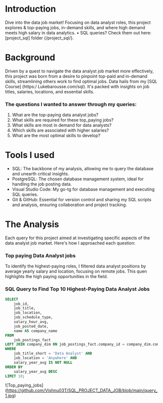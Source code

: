 # Introduction
Dive into the data job market! Focusing on data analyst roles, this project explores & top-paying jobs,
in-demand skills, and where high demand meets high salary in data analytics.
• SQL queries? Check them out here: [project_sql] folder {/project_sql/}.
# Background
Driven by a quest to navigate the data analyst job market more effectively, this project was born from a desire to pinpoint top-paid and in-demand skills, streamlining others work to find optimal jobs.
Data hails from my [SQL Course] (https:/ Lukebarousse.com/sql). It's packed with insights on job titles, salaries, locations, and essential skills.
### The questions I wanted to answer through my queries:
1. What are the top-paying data analyst jobs?
2. What skills are required for these top_paying jobs?
3. What skills are most in demand for data analysts?
4. Which skills are associated with higher salaries?
5. What are the most optimal skills to develop?
# Tools I used
- SQL: The backbone of my analysis, allowing me to query the database and unearth critical insights.
- PostgreSQL: The chosen database management system, ideal for handling the job posting data.
- Visual Studio Code: My go-tg for database management and executing SQL queries.
- Git & GitHub: Essential for version control and sharing my SQL scripts and analysis, ensuring collaboration and project tracking.
# The Analysis
Each query for this project aimed at investigating specific aspects of the data analyst job market.
Here's how I approached each question:
### Top paying Data Analyst jobs
To identify the highest-paying roles, I filtered data analyst positions by average yearly salary and location, focusing on remote jobs. This quen highlights the high paying opportunities in the field.
### SQL Query to Find Top 10 Highest-Paying Data Analyst Jobs

```sql
SELECT
    job_id,
    job_title,
    job_location,
    job_schedule_type,
    salary_hour_avg,
    job_posted_date,
    name AS company_name
FROM
    job_postings_fact
LEFT JOIN company_dim ON job_postings_fact.company_id = company_dim.company_id
WHERE 
    job_title_short = 'Data Analyst' AND 
    job_location = 'Anywhere' AND
    salary_year_avg IS NOT NULL
ORDER BY
    salary_year_avg DESC
LIMIT 10;
```
![Top_paying_jobs] (https://github.com/Vishnu03T/SQL_PROJECT_DATA_JOB/blob/main/query_1.jpg)
